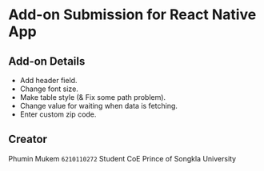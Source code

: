 # Add-on Submission for React Native App

## Add-on Details
- Add header field.
- Change font size.
- Make table style (& Fix some path problem).
- Change value for waiting when data is fetching.
- Enter custom zip code.

## Creator
Phumin Mukem `6210110272`
Student CoE
Prince of Songkla University